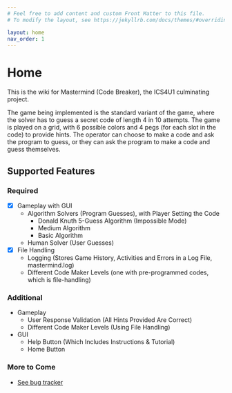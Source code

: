 ```yaml
---
# Feel free to add content and custom Front Matter to this file.
# To modify the layout, see https://jekyllrb.com/docs/themes/#overriding-theme-defaults

layout: home
nav_order: 1
---
```


# Home

This is the wiki for Mastermind (Code Breaker), the ICS4U1 culminating project.

The game being implemented is the standard variant of the game, where the solver
has to guess a secret code of length 4 in 10 attempts. The game is played on a
grid, with 6 possible colors and 4 pegs (for each slot in the code) to provide hints. The operator can
choose to make a code and ask the program to guess, or they can ask the program
to make a code and guess themselves.

## Supported Features

### Required

- [x] Gameplay with GUI
  - Algorithm Solvers (Program Guesses), with Player Setting the Code
    - Donald Knuth 5-Guess Algorithm (Impossible Mode)
    - Medium Algorithm
    - Basic Algorithm
  - Human Solver (User Guesses)
- [x] File Handling
  - Logging (Stores Game History, Activities and Errors in a Log File, mastermind.log)
  - Different Code Maker Levels (one with pre-programmed codes, which is file-handling)

### Additional

- Gameplay
  - User Response Validation (All Hints Provided Are Correct)
  - Different Code Maker Levels (Using File Handling)
- GUI
  - Help Button (Which Includes Instructions & Tutorial)
  - Home Button

### More to Come

- [See bug tracker](https://github.com/powersagitar/ics4u/issues?q=is%3Aissue+is%3Aopen+has%3Amastermind)
